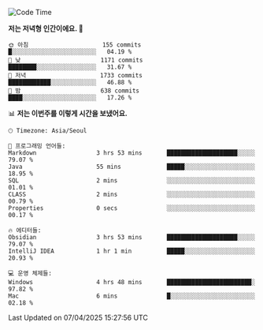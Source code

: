   <!--START_SECTION:waka-->
![Code Time](http://img.shields.io/badge/Code%20Time-535%20hrs%2058%20mins-blue)

**저는 저녁형 인간이에요. 🦉** 

```text
🌞 아침                     155 commits         █░░░░░░░░░░░░░░░░░░░░░░░░   04.19 % 
🌆 낮　                     1171 commits        ████████░░░░░░░░░░░░░░░░░   31.67 % 
🌃 저녁                     1733 commits        ████████████░░░░░░░░░░░░░   46.88 % 
🌙 밤　                     638 commits         ████░░░░░░░░░░░░░░░░░░░░░   17.26 % 
```


📊 **저는 이번주를 이렇게 시간을 보냈어요.** 

```text
🕑︎ Timezone: Asia/Seoul

💬 프로그래밍 언어들: 
Markdown                 3 hrs 53 mins       ████████████████████░░░░░   79.07 % 
Java                     55 mins             █████░░░░░░░░░░░░░░░░░░░░   18.95 % 
SQL                      2 mins              ░░░░░░░░░░░░░░░░░░░░░░░░░   01.01 % 
CLASS                    2 mins              ░░░░░░░░░░░░░░░░░░░░░░░░░   00.79 % 
Properties               0 secs              ░░░░░░░░░░░░░░░░░░░░░░░░░   00.17 % 

🔥 에디터들: 
Obsidian                 3 hrs 53 mins       ████████████████████░░░░░   79.07 % 
IntelliJ IDEA            1 hr 1 min          █████░░░░░░░░░░░░░░░░░░░░   20.93 % 

💻 운영 체제들: 
Windows                  4 hrs 48 mins       ████████████████████████░   97.82 % 
Mac                      6 mins              █░░░░░░░░░░░░░░░░░░░░░░░░   02.18 % 
```


 Last Updated on 07/04/2025 15:27:56 UTC
<!--END_SECTION:waka-->

